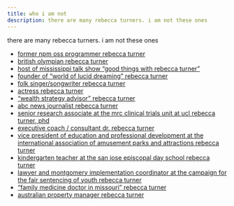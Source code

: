 ```yaml
---
title: who i am not
description: there are many rebecca turners. i am not these ones
---
```


there are many rebecca turners. i am not these ones

* [former npm oss programmer rebecca turner][4]
* [british olympian rebecca turner][1]
* [host of mississippi talk show “good things with rebecca turner”][2]
* [founder of “world of lucid dreaming” rebecca turner][3]
* [folk singer/songwriter rebecca turner][5]
* [actress rebecca turner][6]
* [“wealth strategy advisor” rebecca turner][7]
* [abc news journalist rebecca turner][8]
* [senior research associate at the mrc clinical trials unit at ucl rebecca
  turner, phd][9]
* [executive coach / consultant dr. rebecca turner][10]
* [vice president of education and professional development at the international association of amusement parks and attractions rebecca turner][11]
* [kindergarten teacher at the san jose episcopal day school rebecca turner][12]
* [lawyer and montgomery implementation coordinator at the campaign for the
  fair sentencing of youth rebecca turner][13]
* [“family medicine doctor in missouri” rebecca turner][14]
* [australian property manager rebecca turner][15]


[1]: https://en.m.wikipedia.org/wiki/Rebecca_Turner
[2]: https://www.supertalk.fm/shows/goodthings/
[3]: http://www.world-of-lucid-dreaming.com/lucid-dreamer.html
[4]: https://twitter.com/rebeccaorg
[5]: http://rebeccaturner.net/
[6]: https://www.imdb.com/name/nm4576641/
[7]: http://www.wealthstrategyadvisors.net/
[8]: https://twitter.com/rebeccasturner
[9]: https://iris.ucl.ac.uk/iris/browse/profile?upi=RTURN24
[10]: http://rebeccaturnerconsulting.com/about.html
[11]: http://www.iaapa.org/news/iaapa-press-office/rebecca-turner-joins-iaapa-as-vice-president-of-education-professional-development-and-training-services
[12]: http://sjeds.org/private-christian-elementary-school-jacksonville-fl/faculty-staff/
[13]: https://www.fairsentencingofyouth.org/team/turner/
[14]: https://health.usnews.com/doctors/rebecca-turner-568245
[15]: https://www.littlerealestate.com.au/our-team/rebecca-turner
